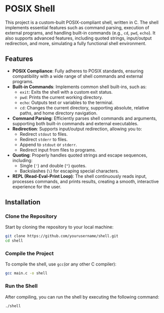 # POSIX Shell

This project is a custom-built POSIX-compliant shell, written in C. The shell implements essential features such as command parsing, execution of external programs, and handling built-in commands (e.g., `cd`, `pwd`, `echo`). It also supports advanced features, including quoted strings, input/output redirection, and more, simulating a fully functional shell environment.

## Features

- **POSIX Compliance**: Fully adheres to POSIX standards, ensuring compatibility with a wide range of shell commands and external programs.
- **Built-in Commands**: Implements common shell built-ins, such as:
  - `exit`: Exits the shell with a custom exit status.
  - `pwd`: Prints the current working directory.
  - `echo`: Outputs text or variables to the terminal.
  - `cd`: Changes the current directory, supporting absolute, relative paths, and home directory navigation.
- **Command Parsing**: Efficiently parses shell commands and arguments, supporting both built-in commands and external executables.
- **Redirection**: Supports input/output redirection, allowing you to:
  - Redirect `stdout` to files.
  - Redirect `stderr` to files.
  - Append to `stdout` or `stderr`.
  - Redirect input from files to programs.
- **Quoting**: Properly handles quoted strings and escape sequences, including:
  - Single (`'`) and double (`"`) quotes.
  - Backslashes (`\`) for escaping special characters.
- **REPL (Read-Eval-Print Loop)**: The shell continuously reads input, processes commands, and prints results, creating a smooth, interactive experience for the user.

## Installation

### Clone the Repository

Start by cloning the repository to your local machine:

```bash
git clone https://github.com/yourusername/shell.git
cd shell
```

### Compile the Project

To compile the shell, use `gcc`(or any other C compiler):

```bash
gcc main.c -o shell
```

### Run the Shell

After compiling, you can run the shell by executing the following command:

```bash
./shell
```

